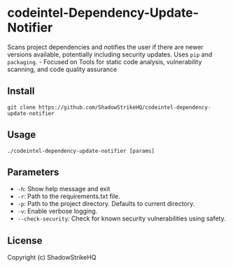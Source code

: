 # codeintel-Dependency-Update-Notifier
Scans project dependencies and notifies the user if there are newer versions available, potentially including security updates. Uses `pip` and `packaging`. - Focused on Tools for static code analysis, vulnerability scanning, and code quality assurance

## Install
`git clone https://github.com/ShadowStrikeHQ/codeintel-dependency-update-notifier`

## Usage
`./codeintel-dependency-update-notifier [params]`

## Parameters
- `-h`: Show help message and exit
- `-r`: Path to the requirements.txt file.
- `-p`: Path to the project directory. Defaults to current directory.
- `-v`: Enable verbose logging.
- `--check-security`: Check for known security vulnerabilities using safety.

## License
Copyright (c) ShadowStrikeHQ

